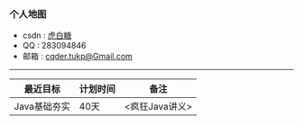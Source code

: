 ### 个人地图

- csdn : [虎白糖](http://my.csdn.net/qq_36118959)
- QQ : 283094846
- 邮箱 : cqder.tukp@Gmail.com

***
|最近目标|计划时间|备注|
---|---|---
Java基础夯实|40天|<疯狂Java讲义>
